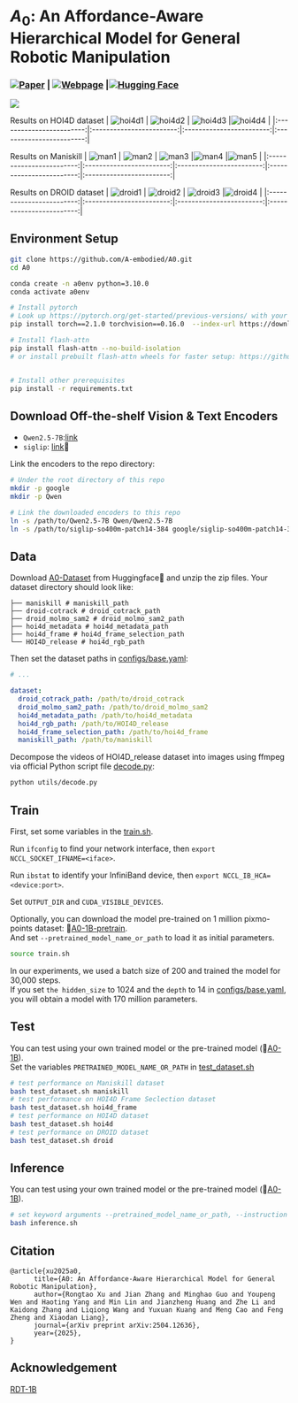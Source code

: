 # $A_{0}$: An Affordance-Aware Hierarchical Model for General Robotic Manipulation
### [![Paper](https://img.shields.io/badge/arXiv-2304.12345-b31b1b.svg)](https://arxiv.org/abs/2504.12636) | [![Webpage](https://img.shields.io/static/v1?label=Webpage&message=A0&color=blue)](https://a-embodied.github.io/A0/) |[![Hugging Face](https://img.shields.io/static/v1?label=Hugging%20Face&message=JianZhangAI%2FA0-1B&color=orange)](https://huggingface.co/JianZhangAI/A0-1B)
![](./assets/method.png) 

Results on HOI4D dataset
| ![hoi4d1](./assets/hoi4d_sample1.jpg) | ![hoi4d2](./assets/hoi4d_sample2.jpg) | ![hoi4d3](./assets/hoi4d_sample3.jpg) |![hoi4d4](./assets/hoi4d_sample4.jpg) |
|:------------------------:|:------------------------:|:------------------------:|:------------------------:|


Results on Maniskill
| ![man1](./assets/maniskill_sample1.jpg) | ![man2](./assets/maniskill_sample2.jpg) | ![man3](./assets/maniskill_sample3.jpg) |![man4](./assets/maniskill_sample4.jpg) |![man5](./assets/maniskill_sample5.jpg) |
|:------------------------:|:------------------------:|:------------------------:|:------------------------:|:------------------------:|

Results on DROID dataset
| ![droid1](./assets/droid_sample1.jpg) | ![droid2](./assets/droid_sample2.jpg) | ![droid3](./assets/droid_sample3.jpg) |![droid4](./assets/droid_sample4.jpg) |
|:------------------------:|:------------------------:|:------------------------:|:------------------------:|


## Environment Setup

```bash
git clone https://github.com/A-embodied/A0.git
cd A0

conda create -n a0env python=3.10.0
conda activate a0env

# Install pytorch
# Look up https://pytorch.org/get-started/previous-versions/ with your cuda version for a correct command
pip install torch==2.1.0 torchvision==0.16.0  --index-url https://download.pytorch.org/whl/cu121

# Install flash-attn
pip install flash-attn --no-build-isolation
# or install prebuilt flash-attn wheels for faster setup: https://github.com/mjun0812/flash-attention-prebuild-wheels


# Install other prerequisites
pip install -r requirements.txt
```

## Download Off-the-shelf Vision & Text Encoders
   <!-- - `t5-v1_1-xxl`: [link](https://huggingface.co/google/t5-v1_1-xxl/tree/main)🤗 -->
   - `Qwen2.5-7B`:[link](https://huggingface.co/Qwen/Qwen2.5-7B)
   - `siglip`: [link](https://huggingface.co/google/siglip-so400m-patch14-384)🤗
   
Link the encoders to the repo directory:

   ```bash
   # Under the root directory of this repo
   mkdir -p google
   mkdir -p Qwen
   
   # Link the downloaded encoders to this repo
   ln -s /path/to/Qwen2.5-7B Qwen/Qwen2.5-7B
   ln -s /path/to/siglip-so400m-patch14-384 google/siglip-so400m-patch14-384
   ```

## Data
Download [A0-Dataset](https://huggingface.co/datasets/JianZhangAI/A0-Dataset/tree/main) from Huggingface🤗 and unzip the zip files. Your dataset directory should look like:
```
├── maniskill # maniskill_path
├── droid-cotrack # droid_cotrack_path
├── droid_molmo_sam2 # droid_molmo_sam2_path
├── hoi4d_metadata # hoi4d_metadata_path
├── hoi4d_frame # hoi4d_frame_selection_path
└── HOI4D_release # hoi4d_rgb_path

```
Then set the dataset paths in [configs/base.yaml](configs/base.yaml):
```yaml
# ...

dataset:
  droid_cotrack_path: /path/to/droid_cotrack
  droid_molmo_sam2_path: /path/to/droid_molmo_sam2
  hoi4d_metadata_path: /path/to/hoi4d_metadata
  hoi4d_rgb_path: /path/to/HOI4D_release
  hoi4d_frame_selection_path: /path/to/hoi4d_frame
  maniskill_path: /path/to/maniskill
```
Decompose the videos of HOI4D_release dataset into images using ffmpeg via official Python script file [decode.py](https://github.com/leolyliu/HOI4D-Instructions/blob/main/utils/decode.py):
```bash
python utils/decode.py
```


## Train
First, set some variables in the [train.sh](./train.sh).

Run `ifconfig` to find your network interface, then `export NCCL_SOCKET_IFNAME=<iface>`.

Run `ibstat` to identify your InfiniBand device, then `export NCCL_IB_HCA=<device:port>`.

Set `OUTPUT_DIR` and `CUDA_VISIBLE_DEVICES`.

Optionally, you can download the model pre-trained on 1 million pixmo-points dataset: 🤗[A0-1B-pretrain](https://huggingface.co/JianZhangAI/A0-1B-pretrain/tree/main). <br>
And set `--pretrained_model_name_or_path` to load it as initial parameters.

```bash
source train.sh
```
In our experiments, we used a batch size of 200 and trained the model for 30,000 steps. <br>
If you set `the hidden_size` to 1024 and the `depth` to 14 in [configs/base.yaml](configs/base.yaml), you will obtain a model with 170 million parameters.

## Test 
You can test using your own trained model or the pre-trained model (🤗[A0-1B](https://huggingface.co/JianZhangAI/A0-1B)).<br>
Set the variables `PRETRAINED_MODEL_NAME_OR_PATH` in [test_dataset.sh](./test_dataset.sh)
```bash
# test performance on Maniskill dataset
bash test_dataset.sh maniskill
# test performance on HOI4D Frame Seclection dataset
bash test_dataset.sh hoi4d_frame
# test performance on HOI4D dataset
bash test_dataset.sh hoi4d
# test performance on DROID dataset
bash test_dataset.sh droid
```

## Inference
You can test using your own trained model or the pre-trained model (🤗[A0-1B](https://huggingface.co/JianZhangAI/A0-1B)).
```bash 
# set keyword arguments --pretrained_model_name_or_path, --instruction and --image_path
bash inference.sh
```

## Citation
```
@article{xu2025a0,
      title={A0: An Affordance-Aware Hierarchical Model for General Robotic Manipulation}, 
      author={Rongtao Xu and Jian Zhang and Minghao Guo and Youpeng Wen and Haoting Yang and Min Lin and Jianzheng Huang and Zhe Li and Kaidong Zhang and Liqiong Wang and Yuxuan Kuang and Meng Cao and Feng Zheng and Xiaodan Liang},
      journal={arXiv preprint arXiv:2504.12636},
      year={2025},
}
```

## Acknowledgement
[RDT-1B](https://github.com/thu-ml/RoboticsDiffusionTransformer)